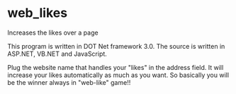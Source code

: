 # web_likes
Increases the likes over a page

This program is written in DOT Net framework 3.0. The source is written in ASP.NET, VB.NET and JavaScript.

Plug the website name that handles your "likes" in the address field. It will increase your likes automatically as much as you want. So basically you will be the winner always in "web-like" game!!

